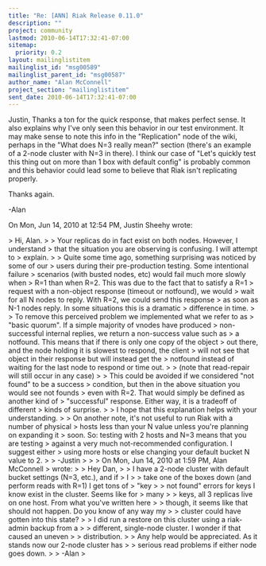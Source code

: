 ```yaml
---
title: "Re: [ANN] Riak Release 0.11.0"
description: ""
project: community
lastmod: 2010-06-14T17:32:41-07:00
sitemap:
  priority: 0.2
layout: mailinglistitem
mailinglist_id: "msg00589"
mailinglist_parent_id: "msg00587"
author_name: "Alan McConnell"
project_section: "mailinglistitem"
sent_date: 2010-06-14T17:32:41-07:00
---
```



Justin,
Thanks a ton for the quick response, that makes perfect sense. It also
explains why I've only seen this behavior in our test environment. It may
make sense to note this info in the "Replication" node of the wiki, perhaps
in the "What does N=3 really mean?" section (there's an example of a 2-node
cluster with N=3 in there). I think our case of "Let's quickly test this
thing out on more than 1 box with default config" is probably common and
this behavior could lead some to believe that Riak isn't replicating
properly.

Thanks again.

-Alan

On Mon, Jun 14, 2010 at 12:54 PM, Justin Sheehy  wrote:

&gt; Hi, Alan.
&gt;
&gt; Your replicas do in fact exist on both nodes. However, I understand
&gt; that the situation you are observing is confusing. I will attempt to
&gt; explain.
&gt;
&gt; Quite some time ago, something surprising was noticed by some of our
&gt; users during their pre-production testing. Some intentional failure
&gt; scenarios (with busted nodes, etc) would fail much more slowly when
&gt; R=1 than when R=2. This was due to the fact that to satisfy a R=1
&gt; request with a non-object response (timeout or notfound), we would
&gt; wait for all N nodes to reply. With R=2, we could send this response
&gt; as soon as N-1 nodes reply. In some situations this is a dramatic
&gt; difference in time.
&gt;
&gt; To remove this perceived problem we implemented what we refer to as
&gt; "basic quorum". If a simple majority of vnodes have produced
&gt; non-successful internal replies, we return a non-success value such as
&gt; a notfound. This means that if there is only one copy of the object
&gt; out there, and the node holding it is slowest to respond, the client
&gt; will not see that object in their response but will instead get the
&gt; notfound instead of waiting for the last node to respond or time out.
&gt;
&gt; (note that read-repair will still occur in any case)
&gt;
&gt; This could be avoided if we considered "not found" to be a success
&gt; condition, but then in the above situation you would see not founds
&gt; even with R=2. That would simply be defined as another kind of
&gt; "successful" response. Either way, it is a tradeoff of different
&gt; kinds of surprise.
&gt;
&gt; I hope that this explanation helps with your understanding.
&gt;
&gt; On another note, it's not useful to run Riak with a number of physical
&gt; hosts less than your N value unless you're planning on expanding it
&gt; soon. So: testing with 2 hosts and N=3 means that you are testing
&gt; against a very much not-recommended configuration. I suggest either
&gt; using more hosts or else changing your default bucket N value to 2.
&gt;
&gt; -Justin
&gt;
&gt;
&gt; On Mon, Jun 14, 2010 at 1:59 PM, Alan McConnell 
&gt; wrote:
&gt; &gt; Hey Dan,
&gt; &gt; I have a 2-node cluster with default bucket settings (N=3, etc.), and if
&gt; I
&gt; &gt; take one of the boxes down (and perform reads with R=1) I get tons of
&gt; "key
&gt; &gt; not found" errors for keys I know exist in the cluster. Seems like for
&gt; many
&gt; &gt; keys, all 3 replicas live on one host. From what you've written here
&gt; &gt; though, it seems like that should not happen. Do you know of any way my
&gt; &gt; cluster could have gotten into this state?
&gt; &gt; I did run a restore on this cluster using a riak-admin backup from a
&gt; &gt; different, single-node cluster. I wonder if that caused an uneven
&gt; &gt; distribution.
&gt; &gt; Any help would be appreciated. As it stands now our 2-node cluster has
&gt; &gt; serious read problems if either node goes down.
&gt; &gt; -Alan
&gt;

